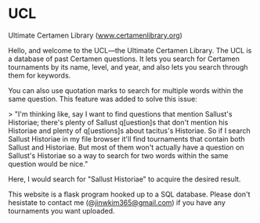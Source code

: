# UCL
Ultimate Certamen Library (www.certamenlibrary.org)

Hello, and welcome to the UCL—the Ultimate Certamen Library. The UCL is a database of past Certamen questions. It lets you search for Certamen tournaments by its name, level, and year, and also lets you search through them for keywords. 

You can also use quotation marks to search for multiple words within the same question. This feature was added to solve this issue:

\> "I'm thinking like, say I want to find questions that mention Sallust's Historiae; there's plenty of Sallust q\[uestion\]s that don't mention his Historiae and plenty of q\[uestions\]s about tacitus's Historiae. So if I search Sallust Historiae in my file browser it'll find tournaments that contain both Sallust and Historiae. But most of them won't actually have a question on Sallust's Historiae so a way to search for two words within the same question would be nice."

Here, I would search for "Sallust Historiae" to acquire the desired result.

This website is a flask program hooked up to a SQL database. Please don't hesistate to contact me (@jinwkim365@gmail.com) if you have any  tournaments you want uploaded.
